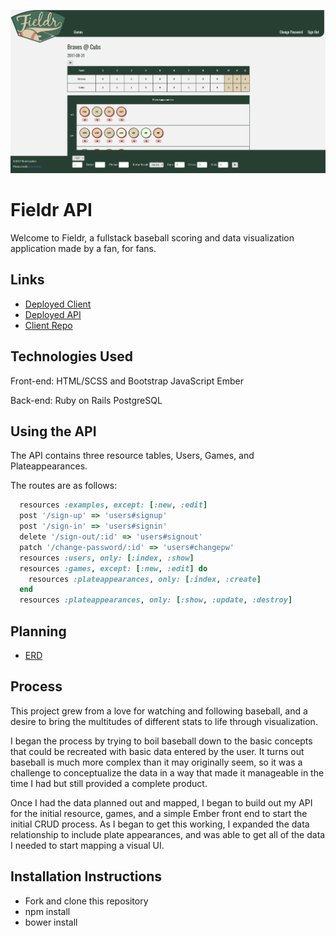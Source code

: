 ![Screenshot](https://raw.githubusercontent.com/bradleyden/fieldr-front-end/master/Fieldrscreenshot.png)

# Fieldr API

Welcome to Fieldr, a fullstack baseball scoring and data visualization application made by a fan, for fans.

## Links

-   [Deployed Client](https://bradleyden.github.io/fieldr-front-end)
-   [Deployed API](https://serene-hollows-15808.herokuapp.com)
-   [Client Repo](https://github.com/bradleyden/fieldr-front-end)

## Technologies Used

Front-end:
HTML/SCSS and Bootstrap
JavaScript
Ember

Back-end:
Ruby on Rails
PostgreSQL

## Using the API

The API contains three resource tables, Users, Games, and Plateappearances.

The routes are as follows:

```Ruby
  resources :examples, except: [:new, :edit]
  post '/sign-up' => 'users#signup'
  post '/sign-in' => 'users#signin'
  delete '/sign-out/:id' => 'users#signout'
  patch '/change-password/:id' => 'users#changepw'
  resources :users, only: [:index, :show]
  resources :games, except: [:new, :edit] do
    resources :plateappearances, only: [:index, :create]
  end
  resources :plateappearances, only: [:show, :update, :destroy]
```


## Planning

-   [ERD](https://drive.google.com/open?id=0BxljZc10IXeSbTdCcGRoS3ZPZGdlZmIyUnBwX1gyQ3BmZ2pn)

## Process

This project grew from a love for watching and following baseball, and a desire to bring the multitudes of different stats to life through visualization.

I began the process by trying to boil baseball down to the basic concepts that could be recreated with basic data entered by the user. It turns out baseball is much more complex than it may originally seem, so it was a challenge to conceptualize the data in a way that made it manageable in the time I had but still provided a complete product.

Once I had the data planned out and mapped, I began to build out my API for the initial resource, games, and a simple Ember front end to start the initial CRUD process. As I began to get this working, I expanded the data relationship to include plate appearances, and was able to get all of the data I needed to start mapping a visual UI.

## Installation Instructions

- Fork and clone this repository
- npm install
- bower install
